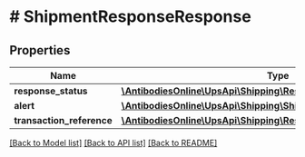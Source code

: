 # # ShipmentResponseResponse

## Properties

Name | Type | Description | Notes
------------ | ------------- | ------------- | -------------
**response_status** | [**\AntibodiesOnline\UpsApi\Shipping\ResponseResponseStatus**](ResponseResponseStatus.md) |  |
**alert** | [**\AntibodiesOnline\UpsApi\Shipping\ShipmentResponseResponseAlert**](ShipmentResponseResponseAlert.md) |  | [optional]
**transaction_reference** | [**\AntibodiesOnline\UpsApi\Shipping\ResponseTransactionReference**](ResponseTransactionReference.md) |  | [optional]

[[Back to Model list]](../../README.md#models) [[Back to API list]](../../README.md#endpoints) [[Back to README]](../../README.md)
